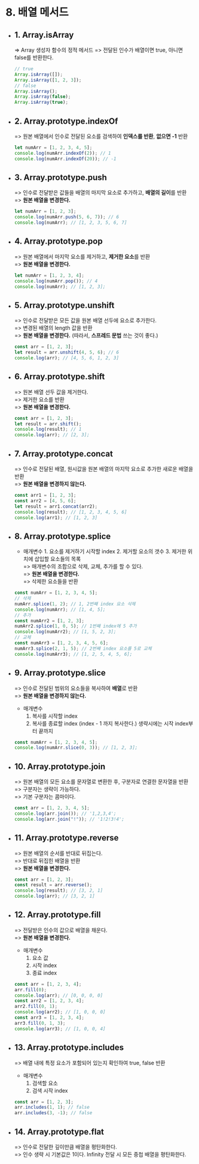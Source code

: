 # 8. 배열 메서드

- ## 1. Array.isArray

  => Array 생성자 함수의 정적 메서드
  => 전달된 인수가 배열이면 true, 아니면 false를 반환한다.

  ```javascript
  // true
  Array.isArray([]);
  Array.isArray([1, 2, 3]);
  // false
  Array.isArray();
  Array.isArray(false);
  Array.isArray(true);
  ```

- ## 2. Array.prototype.indexOf

  => 원본 배열에서 인수로 전달된 요소를 검색하여 **인덱스를 반환**, **없으면 -1** 반환

  ```javascript
  let numArr = [1, 2, 3, 4, 5];
  console.log(numArr.indexOf(2)); // 1
  console.log(numArr.indexOf(20)); // -1
  ```

- ## 3. Array.prototype.push

  => 인수로 전달받은 값들을 배열의 마지막 요소로 추가하고, **배열의 길이**를 반환<br>
  => **원본 배열을 변경한다.**

  ```javascript
  let numArr = [1, 2, 3];
  console.log(numArr.push(5, 6, 7)); // 6
  console.log(numArr); // [1, 2, 3, 5, 6, 7]
  ```

- ## 4. Array.prototype.pop

  => 원본 배열에서 마지막 요소를 제거하고, **제거한 요소**를 반환<br>
  => **원본 배열을 변경한다.**

  ```javascript
  let numArr = [1, 2, 3, 4];
  console.log(numArr.pop()); // 4
  console.log(numArr); // [1, 2, 3];
  ```

- ## 5. Array.prototype.unshift

  => 인수로 전달받은 모든 값을 원본 배열 선두에 요소로 추가한다.<br>
  => 변경된 배열의 length 값을 반환<br>
  => **원본 배열을 변경한다.** (따라서, **스프레드 문법** 쓰는 것이 좋다.)

  ```javascript
  const arr = [1, 2, 3];
  let result = arr.unshift(4, 5, 6); // 6
  console.log(arr); // [4, 5, 6, 1, 2, 3]
  ```

- ## 6. Array.prototype.shift

  => 원본 배열 선두 값을 제거한다.<br>
  => 제거한 요소를 반환<br>
  => **원본 배열을 변경한다.**

  ```javascript
  const arr = [1, 2, 3];
  let result = arr.shift();
  console.log(result); // 1
  console.log(arr); // [2, 3];
  ```

- ## 7. Array.prototype.concat

  => 인수로 전달된 배열, 원시값을 원본 배열의 마지막 요소로 추가한 새로운 배열을 반환<br>
  => **원본 배열을 변경하지 않는다.**

  ```javascript
  const arr1 = [1, 2, 3];
  const arr2 = [4, 5, 6];
  let result = arr1.concat(arr2);
  console.log(result); // [1, 2, 3, 4, 5, 6]
  console.log(arr1); // [1, 2, 3]
  ```

- ## 8. Array.prototype.splice

  - 매개변수 1. 요소를 제거하기 시작할 index 2. 제거할 요소의 갯수 3. 제거한 위치에 삽입할 요소들의 목록<br>
    => 매개변수의 조합으로 삭제, 교체, 추가를 할 수 있다.<br>
    => **원본 배열을 변경한다.**<br>
    => 삭제한 요소들을 반환

  ```javascript
  const numArr = [1, 2, 3, 4, 5];
  // 삭제
  numArr.splice(1, 2); // 1, 2번째 index 요소 삭제
  console.log(numArr); // [1, 4, 5];
  // 추가
  const numArr2 = [1, 2, 3];
  numArr2.splice(1, 0, 5); // 1번째 index에 5 추가
  console.log(numArr2); // [1, 5, 2, 3];
  // 교체
  const numArr3 = [1, 2, 3, 4, 5, 6];
  numArr3.splice(2, 1, 5); // 2번째 index 요소를 5로 교체
  console.log(numArr3); // [1, 2, 5, 4, 5, 6];
  ```

- ## 9. Array.prototype.slice

  => 인수로 전달된 범위의 요소들을 복사하여 **배열**로 반환<br>
  => **원본 배열을 변경하지 않는다.**

  - 매개변수
    1. 복사를 시작할 index
    2. 복사를 종료할 index (index - 1 까지 복사한다.) 생략시에는 시작 index부터 끝까지

  ```javascript
  const numArr = [1, 2, 3, 4, 5];
  console.log(numArr.slice(0, 3)); // [1, 2, 3];
  ```

- ## 10. Array.prototype.join

  => 원본 배열의 모든 요소를 문자열로 변환한 후, 구분자로 연결한 문자열을 반환<br>
  => 구분자는 생략이 가능하다.<br>
  => 기본 구분자는 콤마이다.

  ```javascript
  const arr = [1, 2, 3, 4, 5];
  console.log(arr.join()); // '1,2,3,4';
  console.log(arr.join("!")); // '1!2!3!4';
  ```

- ## 11. Array.prototype.reverse

  => 원본 배열의 순서를 반대로 뒤집는다.<br>
  => 반대로 뒤집힌 배열을 반환<br>
  => **원본 배열을 변경한다.**

  ```javascript
  const arr = [1, 2, 3];
  const result = arr.reverse();
  console.log(result); // [3, 2, 1]
  console.log(arr); // [3, 2, 1]
  ```

- ## 12. Array.prototype.fill

  => 전달받은 인수의 값으로 배열을 채운다.<br>
  => **원본 배열을 변경한다.**

  - 매개변수
    1. 요소 값
    2. 시작 index
    3. 종료 index

  ```javascript
  const arr = [1, 2, 3, 4];
  arr.fill(0);
  console.log(arr); // [0, 0, 0, 0]
  const arr2 = [1, 2, 3, 4];
  arr2.fill(0, 1);
  console.log(arr2); // [1, 0, 0, 0]
  const arr3 = [1, 2, 3, 4];
  arr3.fill(0, 1, 3);
  console.log(arr3); // [1, 0, 0, 4]
  ```

- ## 13. Array.prototype.includes

  => 배열 내에 특정 요소가 포함되어 있는지 확인하여 true, false 반환<br>

  - 매개변수
    1. 검색할 요소
    2. 검색 시작 index

  ```javascript
  const arr = [1, 2, 3];
  arr.includes(1, 1); // false
  arr.includes(3, -1); // false
  ```

- ## 14. Array.prototype.flat
  => 인수로 전달한 깊이만큼 배열을 평탄화한다.<br>
  => 인수 생략 시 기본값은 1이다. Infinity 전달 시 모든 중첩 배열을 평탄화한다.
